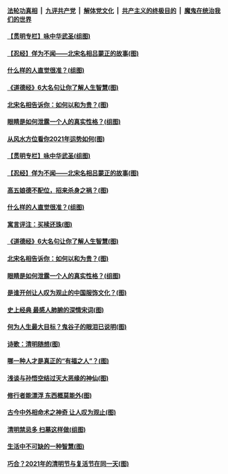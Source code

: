 

####  [法轮功真相](../../../../basic/blob/master/README.md?t=04090232) &nbsp;|&nbsp; [九评共产党](../../../../9ping.md/blob/master/README.md?t=04090232) &nbsp;|&nbsp; [解体党文化](../../../../jtdwh.md/blob/master/README.md?t=04090232)  &nbsp;|&nbsp; [共产主义的终极目的](../../../../gczydzjmd.md/blob/master/README.md?t=04090232) &nbsp;|&nbsp; [魔鬼在统治我们的世界](../../../../mgztzwmdsj.md/blob/master/README.md?t=04090232) 

#### [【贯明专栏】咏中华武圣(组图)](../pages/p7/966333.md?t=04090232) 

#### [【忍经】佯为不闻——北宋名相吕蒙正的故事(图)](../pages/p7/967979.md?t=04090232) 

#### [什么样的人直觉很准？(组图)](../pages/p7/967654.md?t=04090232) 

#### [《道德经》6大名句让你了解人生智慧(图)](../pages/p7/967834.md?t=04090232) 

#### [北宋名相告诉你：如何以和为贵？(图)](../pages/p7/967953.md?t=04090232) 

#### [眼睛是如何泄露一个人的真实性格？(组图)](../pages/p7/967627.md?t=04090232) 

#### [从风水方位看你2021年运势如何(图)](../pages/p7/967740.md?t=04090232) 

#### [【贯明专栏】咏中华武圣(组图)](../pages/p7/966333.md?t=04090232) 

#### [【忍经】佯为不闻——北宋名相吕蒙正的故事(图)](../pages/p7/967979.md?t=04090232) 

#### [高五娘德不配位，招来杀身之祸？(图)](../pages/p7/968023.md?t=04090232) 

#### [什么样的人直觉很准？(组图)](../pages/p7/967654.md?t=04090232) 

#### [寓言评注：买椟还珠(图)](../pages/p7/967620.md?t=04090232) 

#### [《道德经》6大名句让你了解人生智慧(图)](../pages/p7/967834.md?t=04090232) 

#### [北宋名相告诉你：如何以和为贵？(图)](../pages/p7/967953.md?t=04090232) 

#### [眼睛是如何泄露一个人的真实性格？(组图)](../pages/p7/967627.md?t=04090232) 

#### [是谁开创让人叹为观止的中国服饰文化？(图)](../pages/p7/967830.md?t=04090232) 

#### [史上经典 最感人肺腑的深情宋词(图)](../pages/p7/967735.md?t=04090232) 

#### [何为人生最大目标？鬼谷子的眼泪已说明(图)](../pages/p7/967743.md?t=04090232) 

#### [诗歌：清明随想(图)](../pages/p7/967858.md?t=04090232) 

#### [哪一种人才是真正的“有福之人”？(图)](../pages/p7/967738.md?t=04090232) 

#### [浅谈与孙悟空结过天大恶缘的神仙(图)](../pages/p7/967728.md?t=04090232) 

#### [修行者能漂浮 东西概莫能外(图)](../pages/p7/967726.md?t=04090232) 

#### [古今中外相命术之神奇 让人叹为观止(图)](../pages/p7/964466.md?t=04090232) 

#### [清明禁忌多 扫墓这样做(组图)](../pages/p7/967619.md?t=04090232) 

#### [生活中不可缺的一种智慧(图)](../pages/p7/966382.md?t=04090232) 

#### [巧合？2021年的清明节与复活节在同一天(图)](../pages/p7/967641.md?t=04090232) 

